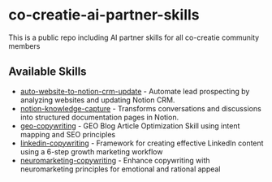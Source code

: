 # co-creatie-ai-partner-skills
This is a public repo including AI partner skills for all co-creatie community members


## Available Skills

- [auto-website-to-notion-crm-update](auto-website-to-notion-crm-update.zip) - Automate lead prospecting by analyzing websites and updating Notion CRM.
- [notion-knowledge-capture](notion-knowledge-capture.zip) - Transforms conversations and discussions into structured documentation pages in Notion.
- [geo-copywriting](geo-copywriting.zip) - GEO Blog Article Optimization Skill using intent mapping and SEO principles
- [linkedin-copywriting](linkedin-copywriting.zip) - Framework for creating effective LinkedIn content using a 6-step growth marketing workflow
- [neuromarketing-copywriting](neuromarketing-copywriting.zip) - Enhance copywriting with neuromarketing principles for emotional and rational appeal
